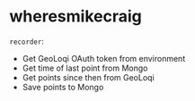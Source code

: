 # wheresmikecraig

`recorder`:

+ Get GeoLoqi OAuth token from environment
+ Get time of last point from Mongo
+ Get points since then from GeoLoqi
+ Save points to Mongo
